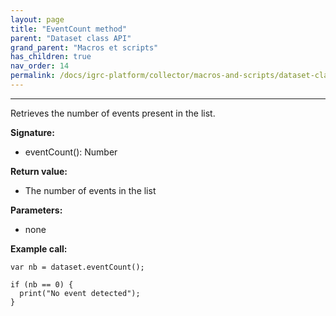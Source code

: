 ```yaml
---
layout: page
title: "EventCount method"
parent: "Dataset class API"
grand_parent: "Macros et scripts"
has_children: true
nav_order: 14
permalink: /docs/igrc-platform/collector/macros-and-scripts/dataset-class-api/eventcount-method/
---
```

---

Retrieves the number of events present in the list.    

**Signature:**   

- eventCount(): Number   

**Return value:**   

- The number of events in the list   

**Parameters:**   

- none   

**Example call:**     

 ```
 var nb = dataset.eventCount();

 if (nb == 0) {
   print("No event detected");
 }
 ```
